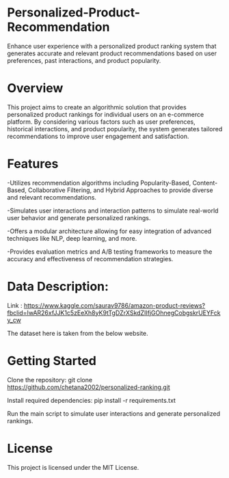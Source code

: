 # Personalized-Product-Recommendation
Enhance user experience with a personalized product ranking system that generates accurate and relevant product recommendations based on user preferences, 
past interactions, and product popularity.

# Overview
This project aims to create an algorithmic solution that provides personalized product rankings for individual users on an e-commerce platform. 
By considering various factors such as user preferences, historical interactions, and product popularity, the system generates tailored recommendations to improve user 
engagement and satisfaction.

# Features
-Utilizes recommendation algorithms including Popularity-Based, Content-Based, Collaborative Filtering, and Hybrid Approaches to provide diverse and relevant recommendations.

-Simulates user interactions and interaction patterns to simulate real-world user behavior and generate personalized rankings.

-Offers a modular architecture allowing for easy integration of advanced techniques like NLP, deep learning, and more.

-Provides evaluation metrics and A/B testing frameworks to measure the accuracy and effectiveness of recommendation strategies.

# Data Description:
Link : https://www.kaggle.com/saurav9786/amazon-product-reviews?fbclid=IwAR26xfJJK1c5zEeXh8yK9tTgDZrXSkdZIIfjGOhnegCobgskrUEYFcky_cw

The dataset here is taken from the below website.

# Getting Started
Clone the repository: git clone https://github.com/chetana2002/personalized-ranking.git

Install required dependencies: pip install -r requirements.txt

Run the main script to simulate user interactions and generate personalized rankings.


# License
This project is licensed under the MIT License.


